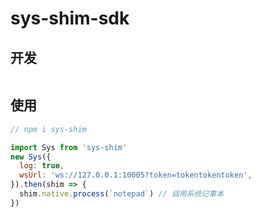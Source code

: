 # sys-shim-sdk

## 开发

```sh


```

## 使用

``` js
// npm i sys-shim

import Sys from 'sys-shim'
new Sys({
  log: true,
  wsUrl: 'ws://127.0.0.1:10005?token=tokentokentoken',
}).then(shim => {
  shim.native.process(`notepad`) // 调用系统记事本
})
```
